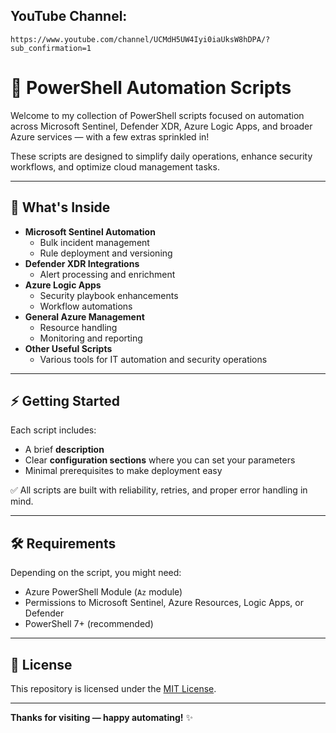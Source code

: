 ## YouTube Channel: 
```
https://www.youtube.com/channel/UCMdH5UW4Iyi0iaUksW8hDPA/?sub_confirmation=1
```

# 🚀 PowerShell Automation Scripts

Welcome to my collection of PowerShell scripts focused on automation across Microsoft Sentinel, Defender XDR, Azure Logic Apps, and broader Azure services — with a few extras sprinkled in!

These scripts are designed to simplify daily operations, enhance security workflows, and optimize cloud management tasks.

---

## 📂 What's Inside

- **Microsoft Sentinel Automation**
  - Bulk incident management
  - Rule deployment and versioning
- **Defender XDR Integrations**
  - Alert processing and enrichment
- **Azure Logic Apps**
  - Security playbook enhancements
  - Workflow automations
- **General Azure Management**
  - Resource handling
  - Monitoring and reporting
- **Other Useful Scripts**
  - Various tools for IT automation and security operations

---

## ⚡ Getting Started

Each script includes:
- A brief **description** 
- Clear **configuration sections** where you can set your parameters
- Minimal prerequisites to make deployment easy

✅ All scripts are built with reliability, retries, and proper error handling in mind.

---

## 🛠️ Requirements

Depending on the script, you might need:
- Azure PowerShell Module (`Az` module)
- Permissions to Microsoft Sentinel, Azure Resources, Logic Apps, or Defender
- PowerShell 7+ (recommended)


---

## 📜 License

This repository is licensed under the [MIT License](LICENSE).

---

**Thanks for visiting — happy automating!** ✨
